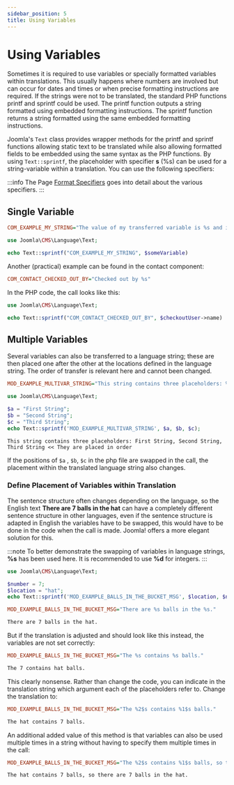 ```yaml
---
sidebar_position: 5
title: Using Variables
---
```


Using Variables
===============

Sometimes it is required to use variables or specially formatted variables within translations. This usually happens
where numbers are involved but can occur for dates and times or when precise formatting instructions are required.
If the strings were not to be translated, the standard PHP functions printf and sprintf could be used. The printf
function outputs a string formatted using embedded formatting instructions. The sprintf function returns a string
formatted using the same embedded formatting instructions.

Joomla's `Text` class provides wrapper methods for the printf and sprintf functions allowing static text to be
translated while also allowing formatted fields to be embedded using the same syntax as the PHP functions.
By using `Text::sprintf`, the placeholder with specifier **s** (%s) can be used for a string-variable within a translation.
You can use the following specifiers:

:::info
The Page [Format Specifiers](./format-specifiers.md) goes into detail about the various specifiers.
:::

## Single Variable

```ini title="Language Strings containing Placeholder for variable"
COM_EXAMPLE_MY_STRING="The value of my transferred variable is %s and is included like this."
```

```php title="Calling the translation and transferring a variable"
use Joomla\CMS\Language\Text;

echo Text::sprintf("COM_EXAMPLE_MY_STRING", $someVariable)
```

Another (practical) example can be found in the contact component:

```ini title="COM_CONTACT Language File"
COM_CONTACT_CHECKED_OUT_BY="Checked out by %s"
```

In the PHP code, the call looks like this:

```php title="Calling the translation and transferring the user's name"
use Joomla\CMS\Language\Text;

echo Text::sprintf("COM_CONTACT_CHECKED_OUT_BY", $checkoutUser->name)
```

## Multiple Variables

Several variables can also be transferred to a language string; these are then placed one after the other at the
locations defined in the language string. The order of transfer is relevant here and cannot been changed.

```ini title="MOD_EXAMPLE Language File"
MOD_EXAMPLE_MULTIVAR_STRING="This string contains three placeholders: %s, %s, %s << They are placed in order"
```

```php title="mod_example Template File"
use Joomla\CMS\Language\Text;

$a = "First String";
$b = "Second String";
$c = "Third String";
echo Text::sprintf('MOD_EXAMPLE_MULTIVAR_STRING', $a, $b, $c);
```

```TXT title="Translated String"
This string contains three placeholders: First String, Second String, Third String << They are placed in order 
```

If the positions of `$a` , `$b`, `$c` in the php file are swapped in the call, the placement within the translated
language string also changes.

### Define Placement of Variables within Translation

The sentence structure often changes depending on the language, so the English text **There are 7 balls in the hat**
can have a completely different sentence structure in other languages, even if the sentence structure is adapted in
English the variables have to be swapped, this would have to be done in the code when the call is made.
Joomla! offers a more elegant solution for this.

:::note
To better demonstrate the swapping of variables in language strings, **%s** has been used here. It is recommended to
use **%d** for integers.
:::

```php title="mod_example template file"
use Joomla\CMS\Language\Text;

$number = 7;
$location = "hat";
echo Text::sprintf('MOD_EXAMPLE_BALLS_IN_THE_BUCKET_MSG', $location, $number);
```

```ini title="Translation using variables"
MOD_EXAMPLE_BALLS_IN_THE_BUCKET_MSG="There are %s balls in the %s."
```

```txt title="Translated String"
There are 7 balls in the hat.
```

But if the translation is adjusted and should look like this instead, the variables are not set correctly:

```ini title="New Translation string results in wrong placement of variables"
MOD_EXAMPLE_BALLS_IN_THE_BUCKET_MSG="The %s contains %s balls."
```

```txt title="Translated String with wrong placed variables"
The 7 contains hat balls.
```

This clearly nonsense. Rather than change the code, you can indicate in the translation string which argument each of
the placeholders refer to. Change the translation to:

```ini title="New Translation String using placement Indicators"
MOD_EXAMPLE_BALLS_IN_THE_BUCKET_MSG="The %2$s contains %1$s balls."
```

```txt title="Translated String with correct placed variables"
The hat contains 7 balls.
```

An additional added value of this method is that variables can also be used multiple times in a string without having
to specify them multiple times in the call:

```ini title="New Translation String using placement Indicators multiple times"
MOD_EXAMPLE_BALLS_IN_THE_BUCKET_MSG="The %2$s contains %1$s balls, so there are %1$s balls in the %2$s."
```

```txt title="Translated String using variables multiple times"
The hat contains 7 balls, so there are 7 balls in the hat.
```